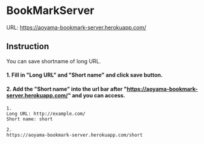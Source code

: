 # BookMarkServer

URL: https://aoyama-bookmark-server.herokuapp.com/

## Instruction
You can save shortname of long URL.
#### 1. Fill in "Long URL" and "Short name" and click save button. 

#### 2. Add the "Short name" into the url bar after "https://aoyama-bookmark-server.herokuapp.com/" and you can access.

```
1.
Long URL: http://example.com/
Short name: short

2.
https://aoyama-bookmark-server.herokuapp.com/short
```
